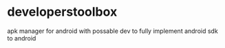 developerstoolbox
=================

apk manager for android with possable dev to fully implement android sdk to android